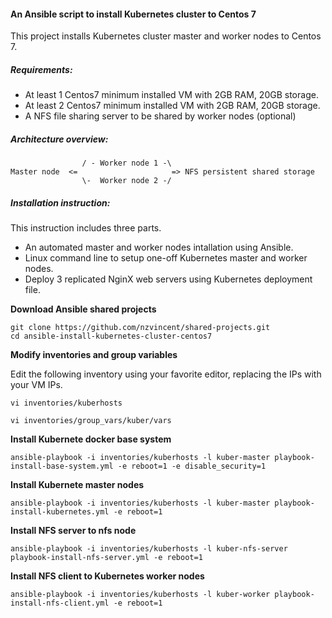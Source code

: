 #### An Ansible script to install Kubernetes cluster to Centos 7

This project installs Kubernetes cluster master and worker nodes to Centos 7.

##### Requirements:
* At least 1 Centos7 minimum installed VM with 2GB RAM, 20GB storage.
* At least 2 Centos7 minimum installed VM with 2GB RAM, 20GB storage.
* A NFS file sharing server to be shared by worker nodes (optional)

##### Architecture overview:

```
                / - Worker node 1 -\
Master node  <=                     => NFS persistent shared storage 
                \-  Worker node 2 -/

```
##### Installation instruction:
This instruction includes three parts.
* An automated master and worker nodes intallation using Ansible.
* Linux command line to setup one-off Kubernetes master and worker nodes.
* Deploy 3 replicated NginX web servers using Kubernetes deployment file.

**Download Ansible shared projects**
```
git clone https://github.com/nzvincent/shared-projects.git
cd ansible-install-kubernetes-cluster-centos7
```
**Modify inventories and group variables**

Edit the following inventory using your favorite editor, replacing the IPs with your VM IPs.
```
vi inventories/kuberhosts

vi inventories/group_vars/kuber/vars
```

**Install Kubernete docker base system**
```
ansible-playbook -i inventories/kuberhosts -l kuber-master playbook-install-base-system.yml -e reboot=1 -e disable_security=1
```

**Install Kubernete master nodes**
```
ansible-playbook -i inventories/kuberhosts -l kuber-master playbook-install-kubernetes.yml -e reboot=1
```

**Install NFS server to nfs node**
```
ansible-playbook -i inventories/kuberhosts -l kuber-nfs-server playbook-install-nfs-server.yml -e reboot=1
```

**Install NFS client to Kubernetes worker nodes**
```
ansible-playbook -i inventories/kuberhosts -l kuber-worker playbook-install-nfs-client.yml -e reboot=1
```



